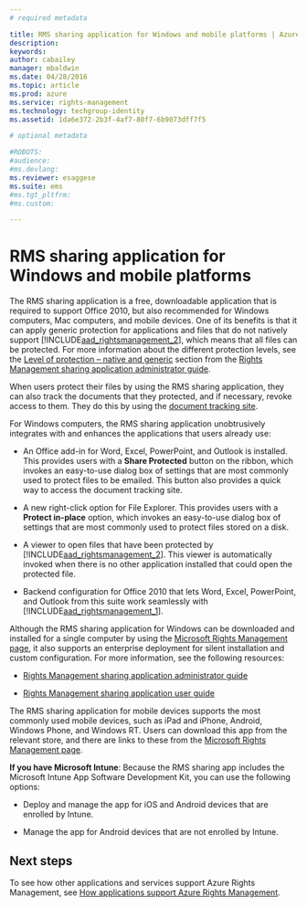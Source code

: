 ```yaml
---
# required metadata

title: RMS sharing application for Windows and mobile platforms | Azure RMS
description:
keywords:
author: cabailey
manager: mbaldwin
ms.date: 04/28/2016
ms.topic: article
ms.prod: azure
ms.service: rights-management
ms.technology: techgroup-identity
ms.assetid: 1da6e372-2b3f-4af7-80f7-6b9073dff7f5

# optional metadata

#ROBOTS:
#audience:
#ms.devlang:
ms.reviewer: esaggese
ms.suite: ems
#ms.tgt_pltfrm:
#ms.custom:

---
```



# RMS sharing application for Windows and mobile platforms
The RMS sharing application is a free, downloadable application that is required to support Office 2010, but also recommended for Windows computers, Mac computers, and mobile devices. One of its benefits is that it can apply generic protection for applications and files that do not natively support [!INCLUDE[aad_rightsmanagement_2](../includes/aad_rightsmanagement_2_md.md)], which means that all files can be protected. For more information about the different protection levels, see the [Level of protection – native and generic](../rms-client/sharing-app-admin-guide-technical.md#levels-of-protection-native-and-generic) section from the [Rights Management sharing application administrator guide](../rms-client/sharing-app-admin-guide.md).

When users protect their files by using the RMS sharing application, they can also track the documents that they protected, and if necessary, revoke access to them. They do this by using the [document tracking site](http://go.microsoft.com/fwlink/?LinkId=529562).

For Windows computers, the RMS sharing application unobtrusively integrates with and enhances the  applications that users already use:

-   An Office add-in for Word, Excel, PowerPoint, and Outlook is installed. This provides users with a **Share Protected** button on the ribbon, which invokes an easy-to-use dialog box of settings that are most commonly used to protect files to be emailed. This button also provides a quick way to access the document tracking site.

-   A new right-click option for File Explorer. This provides users with a **Protect in-place** option, which invokes an easy-to-use dialog box of settings that are most commonly used to protect files stored on a disk.

-   A viewer to open files that have been protected by [!INCLUDE[aad_rightsmanagement_2](../includes/aad_rightsmanagement_2_md.md)]. This viewer is automatically invoked when there is no other application installed that could open the protected file.

-   Backend configuration for Office 2010 that lets Word, Excel, PowerPoint, and Outlook from this suite work seamlessly with [!INCLUDE[aad_rightsmanagement_1](../includes/aad_rightsmanagement_1_md.md)].

Although the RMS sharing application for Windows can be downloaded and installed for a single computer by using the [Microsoft Rights Management page](http://go.microsoft.com/fwlink/?LinkId=303970), it also supports an enterprise deployment for silent installation and custom configuration. For more information, see the following resources:

-   [Rights Management sharing application administrator guide](../rms-client/sharing-app-admin-guide.md)

-   [Rights Management sharing application user guide](../rms-client/sharing-app-user-guide.md)

The RMS sharing application for mobile devices supports the most commonly used mobile devices, such as iPad and iPhone, Android, Windows Phone, and Windows RT. Users can download this app from the relevant store, and there are links to these from the [Microsoft Rights Management page](http://go.microsoft.com/fwlink/?LinkId=303970).

**If you have Microsoft Intune**: Because the RMS sharing app includes the Microsoft Intune App Software Development Kit, you can use  the following options:

-   Deploy and manage the app for iOS and Android devices that are enrolled by Intune.

-   Manage the app for Android devices that are not enrolled by Intune.


## Next steps
To see how other applications and services support Azure Rights Management, see [How applications support Azure Rights Management](applications-support.md).

